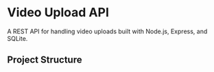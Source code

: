 # Video Upload API

A REST API for handling video uploads built with Node.js, Express, and SQLite.

## Project Structure
